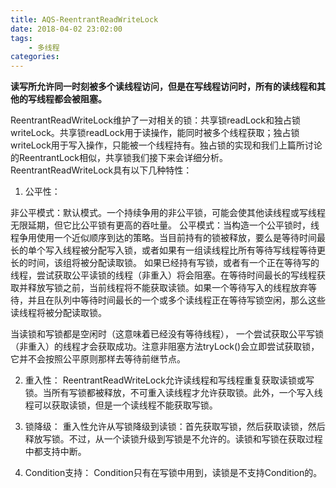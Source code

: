 ```yaml
---
title: AQS-ReentrantReadWriteLock
date: 2018-04-02 23:02:00
tags:
	- 多线程
categories:
---
```


**读写所允许同一时刻被多个读线程访问，但是在写线程访问时，所有的读线程和其他的写线程都会被阻塞。**

ReentrantReadWriteLock维护了一对相关的锁：共享锁readLock和独占锁writeLock。共享锁readLock用于读操作，能同时被多个线程获取；独占锁writeLock用于写入操作，只能被一个线程持有。独占锁的实现和我们上篇所讨论的ReentrantLock相似，共享锁我们接下来会详细分析。ReentrantReadWriteLock具有以下几种特性：

1. 公平性：

非公平模式：默认模式。一个持续争用的非公平锁，可能会使其他读线程或写线程无限延期，但它比公平锁有更高的吞吐量。
公平模式：当构造一个公平锁时，线程争用使用一个近似顺序到达的策略。当目前持有的锁被释放，要么是等待时间最长的单个写入线程被分配写入锁，或者如果有一组读线程比所有等待写线程等待更长的时间，该组将被分配读取锁。
如果已经持有写锁，或者有一个正在等待写的线程，尝试获取公平读锁的线程（非重入）将会阻塞。在等待时间最长的写线程获取并释放写锁之前，当前线程将不能获取读锁。如果一个等待写入的线程放弃等待，并且在队列中等待时间最长的一个或多个读线程正在等待写锁空闲，那么这些读线程将被分配读取锁。

当读锁和写锁都是空闲时（这意味着已经没有等待线程）， 一个尝试获取公平写锁（非重入）的线程才会获取成功。注意非阻塞方法tryLock()会立即尝试获取锁，它并不会按照公平原则那样去等待前继节点。

2. 重入性：
ReentrantReadWriteLock允许读线程和写线程重复获取读锁或写锁。当所有写锁都被释放，不可重入读线程才允许获取锁。此外，一个写入线程可以获取读锁，但是一个读线程不能获取写锁。

3. 锁降级：
重入性允许从写锁降级到读锁：首先获取写锁，然后获取读锁，然后释放写锁。不过，从一个读锁升级到写锁是不允许的。读锁和写锁在获取过程中都支持中断。

4. Condition支持：
Condition只有在写锁中用到，读锁是不支持Condition的。

